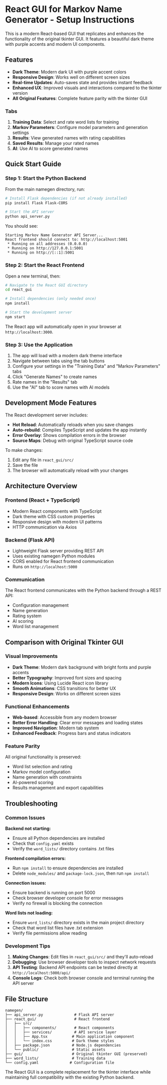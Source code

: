 # React GUI for Markov Name Generator - Setup Instructions

This is a modern React-based GUI that replicates and enhances the functionality of the original tkinter GUI. It features a beautiful dark theme with purple accents and modern UI components.

## Features

- **Dark Theme**: Modern dark UI with purple accent colors
- **Responsive Design**: Works well on different screen sizes
- **Real-time Updates**: Auto-saves state and provides instant feedback
- **Enhanced UX**: Improved visuals and interactions compared to the tkinter version
- **All Original Features**: Complete feature parity with the tkinter GUI

### Tabs

1. **Training Data**: Select and rate word lists for training
2. **Markov Parameters**: Configure model parameters and generation settings
3. **Results**: View generated names with rating capabilities
4. **Saved Results**: Manage your rated names
5. **AI**: Use AI to score generated names

## Quick Start Guide

### Step 1: Start the Python Backend

From the main namegen directory, run:

```bash
# Install Flask dependencies (if not already installed)
pip install Flask Flask-CORS

# Start the API server
python api_server.py
```

You should see:
```
Starting Markov Name Generator API Server...
React frontend should connect to: http://localhost:5001
 * Running on all addresses (0.0.0.0)
 * Running on http://127.0.0.1:5001
 * Running on http://[::1]:5001
```

### Step 2: Start the React Frontend

Open a new terminal, then:

```bash
# Navigate to the React GUI directory
cd react_gui

# Install dependencies (only needed once)
npm install

# Start the development server
npm start
```

The React app will automatically open in your browser at `http://localhost:3000`.

### Step 3: Use the Application

1. The app will load with a modern dark theme interface
2. Navigate between tabs using the tab buttons
3. Configure your settings in the "Training Data" and "Markov Parameters" tabs
4. Click "Generate Names" to create names
5. Rate names in the "Results" tab
6. Use the "AI" tab to score names with AI models

## Development Mode Features

The React development server includes:

- **Hot Reload**: Automatically reloads when you save changes
- **Auto-rebuild**: Compiles TypeScript and updates the app instantly
- **Error Overlay**: Shows compilation errors in the browser
- **Source Maps**: Debug with original TypeScript source code

To make changes:
1. Edit any file in `react_gui/src/`
2. Save the file
3. The browser will automatically reload with your changes

## Architecture Overview

### Frontend (React + TypeScript)
- Modern React components with TypeScript
- Dark theme with CSS custom properties
- Responsive design with modern UI patterns
- HTTP communication via Axios

### Backend (Flask API)
- Lightweight Flask server providing REST API
- Uses existing namegen Python modules
- CORS enabled for React frontend communication
- Runs on `http://localhost:5000`

### Communication
The React frontend communicates with the Python backend through a REST API:
- Configuration management
- Name generation
- Rating system
- AI scoring
- Word list management

## Comparison with Original Tkinter GUI

### Visual Improvements
- **Dark Theme**: Modern dark background with bright fonts and purple accents
- **Better Typography**: Improved font sizes and spacing
- **Modern Icons**: Using Lucide React icon library
- **Smooth Animations**: CSS transitions for better UX
- **Responsive Design**: Works on different screen sizes

### Functional Enhancements
- **Web-based**: Accessible from any modern browser
- **Better Error Handling**: Clear error messages and loading states
- **Improved Navigation**: Modern tab system
- **Enhanced Feedback**: Progress bars and status indicators

### Feature Parity
All original functionality is preserved:
- Word list selection and rating
- Markov model configuration
- Name generation with constraints
- AI-powered scoring
- Results management and export capabilities

## Troubleshooting

### Common Issues

**Backend not starting:**
- Ensure all Python dependencies are installed
- Check that `config.yaml` exists
- Verify the `word_lists/` directory contains .txt files

**Frontend compilation errors:**
- Run `npm install` to ensure dependencies are installed
- Delete `node_modules/` and `package-lock.json`, then run `npm install`

**Connection issues:**
- Ensure backend is running on port 5000
- Check browser developer console for error messages
- Verify no firewall is blocking the connection

**Word lists not loading:**
- Ensure `word_lists/` directory exists in the main project directory
- Check that word list files have .txt extension
- Verify file permissions allow reading

### Development Tips

1. **Making Changes**: Edit files in `react_gui/src/` and they'll auto-reload
2. **Debugging**: Use browser developer tools to inspect network requests
3. **API Testing**: Backend API endpoints can be tested directly at `http://localhost:5000/api/`
4. **Console Logs**: Check both browser console and terminal running the API server

## File Structure

```
namegen/
├── api_server.py              # Flask API server
├── react_gui/                 # React frontend
│   ├── src/
│   │   ├── components/        # React components
│   │   ├── services/          # API service layer
│   │   ├── App.tsx           # Main application component
│   │   └── index.css         # Dark theme styles
│   ├── package.json          # Node.js dependencies
│   └── public/               # Static assets
├── gui/                      # Original tkinter GUI (preserved)
├── word_lists/               # Training data
└── config.yaml              # Configuration file
```

The React GUI is a complete replacement for the tkinter interface while maintaining full compatibility with the existing Python backend.